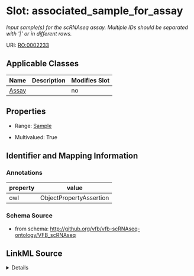 # Slot: associated_sample_for_assay


_Input sample(s) for the scRNAseq assay. Multiple IDs should be separated with '|' or in different rows._



URI: [RO:0002233](http://purl.obolibrary.org/obo/RO_0002233)



<!-- no inheritance hierarchy -->




## Applicable Classes

| Name | Description | Modifies Slot |
| --- | --- | --- |
[Assay](Assay.md) |  |  no  |







## Properties

* Range: [Sample](Sample.md)

* Multivalued: True





## Identifier and Mapping Information





### Annotations

| property | value |
| --- | --- |
| owl | ObjectPropertyAssertion |



### Schema Source


* from schema: http://github.org/vfb/vfb-scRNAseq-ontology/VFB_scRNAseq




## LinkML Source

<details>
```yaml
name: associated_sample_for_assay
annotations:
  owl:
    tag: owl
    value: ObjectPropertyAssertion
description: Input sample(s) for the scRNAseq assay. Multiple IDs should be separated
  with '|' or in different rows.
from_schema: http://github.org/vfb/vfb-scRNAseq-ontology/VFB_scRNAseq
rank: 1000
slot_uri: RO:0002233
multivalued: true
alias: associated_sample_for_assay
owner: Assay
domain_of:
- Assay
range: Sample

```
</details>